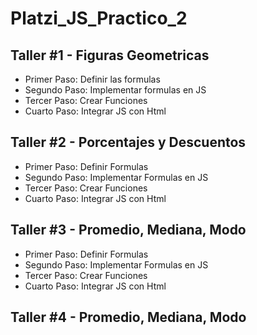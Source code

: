 # Platzi_JS_Practico_2

## Taller #1 - Figuras Geometricas 

- Primer Paso: Definir las formulas
- Segundo Paso: Implementar formulas en JS
- Tercer Paso: Crear Funciones 
- Cuarto Paso: Integrar JS con Html

## Taller #2 - Porcentajes y Descuentos 

- Primer Paso: Definir Formulas
- Segundo Paso: Implementar Formulas en JS
- Tercer Paso: Crear Funciones
- Cuarto Paso: Integrar JS con Html


## Taller #3 - Promedio, Mediana, Modo

- Primer Paso: Definir Formulas
- Segundo Paso: Implementar Formulas en JS
- Tercer Paso: Crear Funciones
- Cuarto Paso: Integrar JS con Html


## Taller #4 - Promedio, Mediana, Modo





